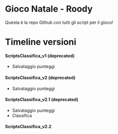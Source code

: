 # Gioco Natale - Roody

Questa è la repo Github con tutti gli script per il gioco!

# Timeline versioni

#### ScriptsClassifica_v1 (deprecated)
- Salvataggio punteggi

#### ScriptsClassifica_v2 (deprecated)
- Salvataggio punteggi

#### ScriptsClassifica_v2.1 (deprecated)
- Salvataggio punteggi
- Classifica

#### ScriptsClassifica_v2.2